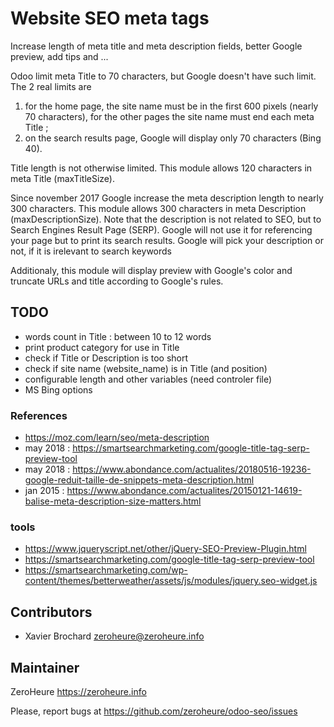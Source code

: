 # Website SEO meta tags

Increase length of meta title and meta description fields, better Google preview, add tips and ...

Odoo limit meta Title to 70 characters, but Google doesn't have such limit. The 2 real limits are 

1. for the home page, the site name must be in the first 600 pixels (nearly 70 characters), for the other pages the site name must end each meta Title ; 
2. on the search results page, Google will display only 70 characters (Bing 40). 

Title length is not otherwise limited. This module allows 120 characters in meta Title (maxTitleSize).

Since november 2017 Google increase the meta description length to nearly 300 characters. This module allows 300 characters in meta Description (maxDescriptionSize). Note that the description is not related to SEO, but to Search Engines Result Page (SERP). Google will not use it for referencing your page but to print its search results. Google will pick your description or not, if it is irelevant to search keywords

Additionaly, this module will display preview with Google's color and truncate URLs and title according to Google's rules.

## TODO

- words count in Title : between 10 to 12 words
- print product category for use in Title
- check if Title or Description is too short
- check if site name (website_name) is in Title (and position)
- configurable length and other variables (need controler file)
- MS Bing options

### References

- https://moz.com/learn/seo/meta-description
- may 2018 : https://smartsearchmarketing.com/google-title-tag-serp-preview-tool
- may 2018 : https://www.abondance.com/actualites/20180516-19236-google-reduit-taille-de-snippets-meta-description.html
- jan 2015 : https://www.abondance.com/actualites/20150121-14619-balise-meta-description-size-matters.html

### tools
- https://www.jqueryscript.net/other/jQuery-SEO-Preview-Plugin.html
- https://smartsearchmarketing.com/google-title-tag-serp-preview-tool
- https://smartsearchmarketing.com/wp-content/themes/betterweather/assets/js/modules/jquery.seo-widget.js

## Contributors

- Xavier Brochard zeroheure@zeroheure.info

## Maintainer

ZeroHeure
https://zeroheure.info

Please, report bugs at https://github.com/zeroheure/odoo-seo/issues
